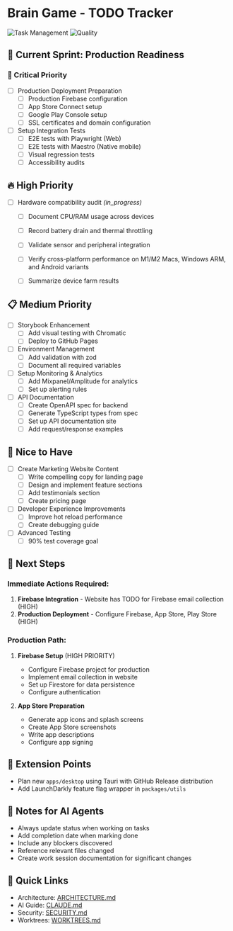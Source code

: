 # Brain Game - TODO Tracker

![Task Management](https://img.shields.io/badge/task%20management-active-brightgreen?style=flat-square&logo=todoist)
![Quality](https://img.shields.io/badge/quality-enterprise%20grade-gold?style=flat-square&logo=quality)

## 🎯 Current Sprint: Production Readiness

### 🚨 Critical Priority

- [ ] Production Deployment Preparation
  - [ ] Production Firebase configuration
  - [ ] App Store Connect setup
  - [ ] Google Play Console setup
  - [ ] SSL certificates and domain configuration

- [ ] Setup Integration Tests
  - [ ] E2E tests with Playwright (Web)
  - [ ] E2E tests with Maestro (Native mobile)
  - [ ] Visual regression tests
  - [ ] Accessibility audits

## 🔥 High Priority

- [ ] Hardware compatibility audit *(in_progress)*
  - [ ] Document CPU/RAM usage across devices
  - [ ] Record battery drain and thermal throttling
  - [ ] Validate sensor and peripheral integration
  - [ ] Verify cross-platform performance on M1/M2 Macs, Windows ARM, and Android variants
  - [ ] Summarize device farm results


## 📋 Medium Priority

- [ ] Storybook Enhancement
  - [ ] Add visual testing with Chromatic
  - [ ] Deploy to GitHub Pages

- [ ] Environment Management
  - [ ] Add validation with zod
  - [ ] Document all required variables

- [ ] Setup Monitoring & Analytics
  - [ ] Add Mixpanel/Amplitude for analytics
  - [ ] Set up alerting rules

- [ ] API Documentation
  - [ ] Create OpenAPI spec for backend
  - [ ] Generate TypeScript types from spec
  - [ ] Set up API documentation site
  - [ ] Add request/response examples

## 🎨 Nice to Have

- [ ] Create Marketing Website Content
  - [ ] Write compelling copy for landing page
  - [ ] Design and implement feature sections
  - [ ] Add testimonials section
  - [ ] Create pricing page

- [ ] Developer Experience Improvements
  - [ ] Improve hot reload performance
  - [ ] Create debugging guide

- [ ] Advanced Testing
  - [ ] 90% test coverage goal

## 🚀 Next Steps

### Immediate Actions Required:
1. **Firebase Integration** - Website has TODO for Firebase email collection (HIGH)
2. **Production Deployment** - Configure Firebase, App Store, Play Store (HIGH)

### Production Path:
1. **Firebase Setup** (HIGH PRIORITY)
   - Configure Firebase project for production
   - Implement email collection in website
   - Set up Firestore for data persistence
   - Configure authentication

2. **App Store Preparation**
   - Generate app icons and splash screens
   - Create App Store screenshots
   - Write app descriptions
   - Configure app signing


## 🔌 Extension Points
- Plan new `apps/desktop` using Tauri with GitHub Release distribution
- Add LaunchDarkly feature flag wrapper in `packages/utils`

## 📝 Notes for AI Agents
- Always update status when working on tasks
- Add completion date when marking done
- Include any blockers discovered
- Reference relevant files changed
- Create work session documentation for significant changes

## 🔗 Quick Links
- Architecture: [ARCHITECTURE.md](./docs/ARCHITECTURE.md)
- AI Guide: [CLAUDE.md](./docs/CLAUDE.md)
- Security: [SECURITY.md](./.github/SECURITY.md)
- Worktrees: [WORKTREES.md](./docs/WORKTREES.md)